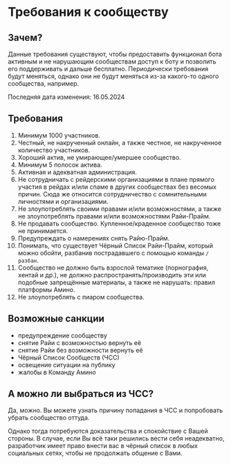 # Требования к сообществу

## Зачем?

Данные требования существуют, чтобы предоставить функционал бота активным и не нарушающим сообществам доступ к боту и позволить его поддерживать и дальше бесплатно. Периодически требования будут меняться, однако они не будут меняться из-за какого-то одного сообщества, например.

Последняя дата изменения: 16.05.2024

## Требования

1. Минимум 1000 участников.
2. Честный, не накрученный онлайн, а также честное, не накрученное количество участников.
3. Хороший актив, не умирающее/умершее сообщество.
4. Минимум 5 полосок актива.
5. Активная и адекватная администрация.
6. Не сотрудничать с рейдерскими организациями в плане прямого участия в рейдах и/или спаме в других сообществах без весомых причин. Сюда же относится сотрудничество с сомнительными личностями и организациями.
7. Не злоупотреблять своими правами и/или возможностями, а также не злоупотреблять правами и/или возможностями Райи-Прайм.
8. Не продавать сообщество. Купленное/краденное сообщество тоже не принимается.
9. Предупреждать о намерениях снять Райю-Прайм.
10. Понимать, что существует Чёрный Список Райи-Прайм, который можно обойти, разбанив пострадавшего с помощью команды `/разбан`.
11. Сообщество не должно быть взрослой тематике (порнография, хентай и др.), не должно распространять/производить эти или подобные запрещённые материалы, а также не нарушать: правил платформы Амино.
12. Не злоупотреблять с пиаром сообщества.

## Возможные санкции

- предупреждение сообществу
- снятие Райи с возможностью вернуть её
- снятие Райи без возможности вернуть её
- Чёрный Список Сообществ (ЧСС)
- освещение ситуации на публику
- жалобы в Команду Амино

## А можно ли выбраться из ЧСС?

Да, можно. Вы можете узнать причину попадания в ЧСС и попробовать убрать сообщество оттуда.

Однако тогда потребуются доказательства и спокойствие с Вашей стороны.
В случае, если Вы всё таки решились вести себя неадекватно, разработчик имеет право внести вас в чёрный список в любых социальных сетях, чтобы не продолжать общение с Вами.
